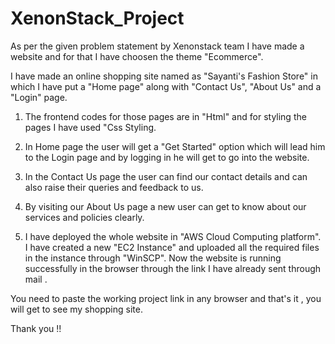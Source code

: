 # XenonStack_Project 

As per the given problem statement by Xenonstack team I have made a website and for that I have choosen the theme "Ecommerce". 

I have made an online shopping site named as "Sayanti's Fashion Store" in which I have put a "Home page" along with "Contact Us", "About Us" and a "Login" page. 

1. The frontend codes for those pages are in "Html" and for styling the pages I have used "Css Styling.
 
2. In Home page the user will get a "Get Started" option which will lead him to the Login page and by logging in he will get to go into the website.
 
3. In the Contact Us page the user can find our contact details and can also raise their queries and feedback to us. 

4. By visiting our About Us page a new user can get to know about our services and policies clearly. 

5. I have deployed the whole website in "AWS Cloud Computing platform". I have created a new "EC2 Instance" and uploaded all the required files in the instance through "WinSCP". Now the website is running successfully in the browser through the link I have already sent through mail .

You need to paste the working project link in any browser and that's it , you will get to see my shopping site. 

Thank you !!
